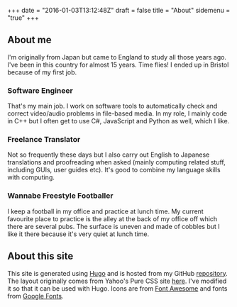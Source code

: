 +++
date = "2016-01-03T13:12:48Z"
draft = false
title = "About"
sidemenu = "true"
+++

## About me

I'm originally from Japan but came to England to study all those years ago. I've been in this country for almost 15 years. Time flies! I ended up in Bristol because of my first job.

### Software Engineer

That's my main job. I work on software tools to automatically check and correct video/audio problems in file-based media. In my role, I mainly code in C++ but I often get to use C#, JavaScript and Python as well, which I like. 

### Freelance Translator

Not so frequently these days but I also carry out English to Japanese translations and proofreading when asked (mainly computing related stuff, including GUIs, user guides etc). It's good to combine my language skills with computing.

### Wannabe Freestyle Footballer

I keep a football in my office and practice at lunch time. My current favourite place to practice is the alley at the back of my office off which there are several pubs. The surface is uneven and made of cobbles but I like it there because it's very quiet at lunch time.

## About this site

This site is generated using [Hugo](//gohugo.io) and is hosted from my GitHub [repository](//github.com/yoshiharuyamashita/yoshiharuyamashita.com). The layout originally comes from Yahoo's Pure CSS site [here](//purecss.io/layouts/side-menu/). I've modified it so that it can be used with Hugo. Icons are from [Font Awesome](//fontawesome.io/) and fonts from [Google Fonts](//www.google.com/fonts).

